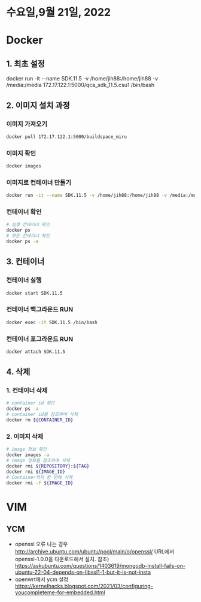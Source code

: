 # 수요일,9월 21일, 2022

# Docker
## 1. 최초 설정

docker run -it --name SDK.11.5 -v /home/jih88:/home/jih88 -v /media:/media 172.17.122.1:5000/qca_sdk_11.5.csu1 /bin/bash

## 2. 이미지 설치 과정
### 이미지 가져오기
``` bash
docker pull 172.17.122.1:5000/buildspace_miru
```
### 이미지 확인
``` bash
docker images
```
### 이미지로 컨테이너 만들기
``` bash
docker run -it --name SDK.11.5 -v /home/jih88:/home/jih88 -v /media:/media 172.17.122.1:5000/qca_sdk_11.5.csu1 /bin/bash
```
### 컨테이너 확인
``` bash
# 실행 컨테이너 확인
docker ps
# 모든 컨테이너 확인
docker ps -a
```
## 3. 컨테이너
### 컨테이너 실행
``` bash
docker start SDK.11.5
```
### 컨테이너 백그라운드 RUN
``` bash
docker exec -it SDK.11.5 /bin/bash
```
### 컨테이너 포그라운드 RUN
``` bash
docker attach SDK.11.5
```
## 4. 삭제
### 1. 컨테이너 삭제
``` bash
# container id 확인
docker ps -a
# container id를 참조하여 삭제
docker rm ${CONTAINER_ID}
```
### 2. 이미지 삭제
``` bash
# image 정보 확인
docker images -a
# image 정보를 참조하여 삭제
docker rmi ${REPOSITORY}:${TAG}
docker rmi ${IMAGE_ID}
# Container까지 한 번에 삭제
docker rmi -f ${IMAGE_ID}
```

# VIM
## YCM
- openssl 오류 나는 경우
http://archive.ubuntu.com/ubuntu/pool/main/o/openssl/
URL에서 openssl-1.0.0을 다운로드해서 설치.
참조) https://askubuntu.com/questions/1403619/mongodb-install-fails-on-ubuntu-22-04-depends-on-libssl1-1-but-it-is-not-insta
- openwrt에서 ycm 설정
https://kernelhacks.blogspot.com/2021/03/configuring-youcompleteme-for-embedded.html
